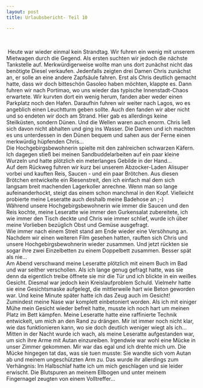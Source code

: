 ```yaml
---
layout: post
title: Urlaubsbericht- Teil 10

---
```


 

 Heute war wieder einmal kein Strandtag. Wir fuhren ein wenig mit unserem Mietwagen durch die Gegend. Als ersten suchten wir jedoch die nächste Tankstelle auf. Merkwürdigerweise wollte man uns dort zunächst nicht das benötigte Diesel verkaufen. Jedenfalls zeigten drei Damen Chris zunächst an, er solle an eine andere Zapfsäule fahren. Erst als Chris deutlich gemacht hatte, dass wir doch bitteschön Gasoleo haben möchten, klappte es. Dann fuhren wir nach Portimao, wo uns wieder das typische Innenstadt-Chaos erwartete. Wir kurvten dort ein wenig herum, fanden aber weder einen Parkplatz noch den Hafen. Daraufhin fuhren wir weiter nach Lagos, wo es angeblich einen Leuchtturm geben sollte. Auch den fanden wir aber nicht und so endeten wir doch am Strand. Hier gab es allerdings keine Steilküsten, sondern Dünen. Und die Wellen waren auch enorm. Chris ließ sich davon nicht abhalten und ging ins Wasser. Die Damen und ich machten es uns unterdessen in den Dünen bequem und sahen aus der Ferne einen merkwürdig hüpfenden Chris...  
Die Hochgebirgsbewohnerin spielte mit den zahlreichen schwarzen Käfern. Ich dagegen stieß bei meinen Sandbuddelarbeiten auf ein paar kleine Wurzeln und hatte plötzlich ein meterlanges Gebilde in der Hand...  
Auf dem Rückweg fuhren wir kurz bei unserem Abzocker-Laden Alisuper vorbei und kauften Reis, Saucen - und ein paar Brötchen. Aus diesen Brötchen entwickelte ein Riesenstreit, den ich einfach mal dem sich langsam breit machenden Lagerkoller anrechne. Wenn man so lange aufeinanderhockt, steigt das einem schon manchmal in den Kopf. Vielleicht probierte meine Leseratte auch deshalb meine Badehose an ;-)  
Während unsere Hochgebirgsbewohnerin wie immer die Saucen und den Reis kochte, meine Leseratte wie immer den Gurkensalat zubereitete, ich wie immer den Tisch deckte und Chris wie immer schlief, wurde ich über meine Vorlieben bezüglich Obst und Gemüse ausgefragt.  
Wie immer nach einem Streit stand am Ende wieder eine Versöhnung an. Nachdem wir einen weiteren Film gesehen hatten, rauften sich Chris und unsere Hochgebirgsbewohnerin wieder zusammen. Und jetzt rückten sie sogar ihre zwei Einzelbetten zu einem Doppelbett zusammen. Besser spät als nie...  
Am Abend verschwand meine Leseratte plötzlich mit einem Buch im Bad und war seither verschollen. Als ich lange genug gefragt hatte, was sie denn da eigentlich treibe öffnete sie mir die Tür und ich blickte in ein weißes Gesicht. Diesmal war jedoch kein Kreislaufproblem Schuld. Vielmehr hatte sie eine Gesichtsmaske aufgelegt, die mittlerweile hart wie Beton geworden war. Und keine Minute später hatte ich das Zeug auch im Gesicht! Zumindest meine Nase war komplett einbetoniert worden. Als ich mit einiger Mühe mein Gesicht wieder befreit hatte, musste ich noch hart um meinen Platz im Bett kämpfen. Meine Leseratte hatte eine raffinierte Technik entwickelt, um mich an den Rand zu drängen. Mir ist immer noch nicht klar, wie das funktionieren kann, wo sie doch deutlich weniger wiegt als ich...  
Mitten in der Nacht wurde ich wach, als meine Leseratte aufgestanden war, um sich ihre Arme mit Autan einzureiben. Irgendwie war wohl eine Mücke in unser Zimmer gekommen. Mir war das egal und ich drehte mich um. Die Mücke hingegen tat das, was sie tuen musste: Sie wandte sich vom Autan ab und meinem ungeschützten Arm zu. Das wurde ihr allerdings zum Verhängnis: Im Halbschlaf hatte ich um mich geschlagen und sie leider erwischt. Die Blutspuren an meinem Ellbogen und unter meinem Fingernagel zeugten von einem Volltreffer...
